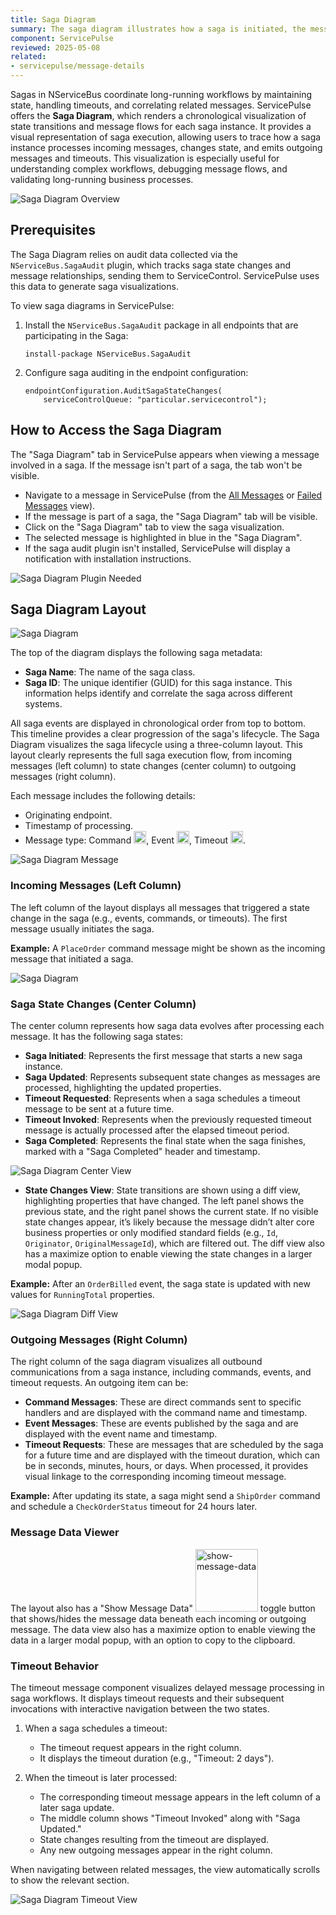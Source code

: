 ```yaml
---
title: Saga Diagram
summary: The saga diagram illustrates how a saga is initiated, the messages it sends or handles, and details about saga data changes.
component: ServicePulse
reviewed: 2025-05-08
related:
- servicepulse/message-details
---
```


Sagas in NServiceBus coordinate long-running workflows by maintaining state, handling timeouts, and correlating related messages. ServicePulse offers the **Saga Diagram**, which renders a chronological visualization of state transitions and message flows for each saga instance. It provides a visual representation of saga execution, allowing users to trace how a saga instance processes incoming messages, changes state, and emits outgoing messages and timeouts. This visualization is especially useful for understanding complex workflows, debugging message flows, and validating long-running business processes.

![Saga Diagram Overview](images/saga-diagram-overview.png 'width=800')

## Prerequisites

The Saga Diagram relies on audit data collected via the `NServiceBus.SagaAudit` plugin, which tracks saga state changes and message relationships, sending them to ServiceControl. ServicePulse uses this data to generate saga visualizations.

To view saga diagrams in ServicePulse:

1. Install the `NServiceBus.SagaAudit` package in all endpoints that are participating in the Saga:
   ```
   install-package NServiceBus.SagaAudit
   ```

2. Configure saga auditing in the endpoint configuration:
   ```
   endpointConfiguration.AuditSagaStateChanges(
       serviceControlQueue: "particular.servicecontrol");
   ```

## How to Access the Saga Diagram

The "Saga Diagram" tab in ServicePulse appears when viewing a message involved in a saga. If the message isn't part of a saga, the tab won't be visible.

- Navigate to a message in ServicePulse (from the [All Messages](/servicepulse/all-messages.md) or [Failed Messages](/servicepulse/intro-failed-messages.md) view).
- If the message is part of a saga, the "Saga Diagram" tab will be visible.
- Click on the "Saga Diagram" tab to view the saga visualization.
- The selected message is highlighted in blue in the "Saga Diagram".
- If the saga audit plugin isn't installed, ServicePulse will display a notification with installation instructions.

![Saga Diagram Plugin Needed](images/saga-diagram-plugin-needed.png 'width=400')

## Saga Diagram Layout

![Saga Diagram](images/saga-diagram.png 'width=800')

The top of the diagram displays the following saga metadata:

- **Saga Name**: The name of the saga class.
- **Saga ID**: The unique identifier (GUID) for this saga instance. This information helps identify and correlate the saga across different systems.

All saga events are displayed in chronological order from top to bottom. This timeline provides a clear progression of the saga's lifecycle. The Saga Diagram visualizes the saga lifecycle using a three-column layout. This layout clearly represents the full saga execution flow, from incoming messages (left column) to state changes (center column) to outgoing messages (right column).

Each message includes the following details:

- Originating endpoint.
- Timestamp of processing.
- Message type: Command <img src="images/message-command-icon.png" width="20" alt="command">, Event <img src="images/message-event-icon.png" width="20" alt="event">, Timeout <img src="images/message-timeout-icon.png" width="20" alt="timeout">.

![Saga Diagram Message](images/saga-diagram-message.png 'width=350')

### Incoming Messages (Left Column)

The left column of the layout displays all messages that triggered a state change in the saga (e.g., events, commands, or timeouts). The first message usually initiates the saga.

**Example:** A `PlaceOrder` command message might be shown as the incoming message that initiated a saga.

![Saga Diagram](images/saga-diagram-incoming.png 'width=800')

### Saga State Changes (Center Column)

The center column represents how saga data evolves after processing each message. It has the following saga states:

- **Saga Initiated**: Represents the first message that starts a new saga instance.
- **Saga Updated**: Represents subsequent state changes as messages are processed, highlighting the updated properties.
- **Timeout Requested**: Represents when a saga schedules a timeout message to be sent at a future time.
- **Timeout Invoked**: Represents when the previously requested timeout message is actually processed after the elapsed timeout period.
- **Saga Completed**: Represents the final state when the saga finishes, marked with a "Saga Completed" header and timestamp.

![Saga Diagram Center View](images/saga-diagram-center-view.png 'width=800')

- **State Changes View**: State transitions are shown using a diff view, highlighting properties that have changed. The left panel shows the previous state, and the right panel shows the current state. If no visible state changes appear, it’s likely because the message didn’t alter core business properties or only modified standard fields (e.g., `Id`, `Originator`, `OriginalMessageId`), which are filtered out. The diff view also has a maximize option to enable viewing the state changes in a larger modal popup.

**Example:** After an `OrderBilled` event, the saga state is updated with new values for `RunningTotal` properties.

![Saga Diagram Diff View](images/saga-diagram-diff-view.png 'width=800')

### Outgoing Messages (Right Column)

The right column of the saga diagram visualizes all outbound communications from a saga instance, including commands, events, and timeout requests. An outgoing item can be:

- **Command Messages**: These are direct commands sent to specific handlers and are displayed with the command name and timestamp.
- **Event Messages**: These are events published by the saga and are displayed with the event name and timestamp.
- **Timeout Requests**: These are messages that are scheduled by the saga for a future time and are displayed with the timeout duration, which can be in seconds, minutes, hours, or days. When processed, it provides visual linkage to the corresponding incoming timeout message.

**Example:** After updating its state, a saga might send a `ShipOrder` command and schedule a `CheckOrderStatus` timeout for 24 hours later.

### Message Data Viewer

The layout also has a "Show Message Data" <img src="images/show-message-data.png" width="100" alt="show-message-data"> toggle button that shows/hides the message data beneath each incoming or outgoing message. The data view also has a maximize option to enable viewing the data in a larger modal popup, with an option to copy to the clipboard.

### Timeout Behavior

The timeout message component visualizes delayed message processing in saga workflows. It displays timeout requests and their subsequent invocations with interactive navigation between the two states.

1. When a saga schedules a timeout:
   - The timeout request appears in the right column.
   - It displays the timeout duration (e.g., "Timeout: 2 days").

2. When the timeout is later processed:
   - The corresponding timeout message appears in the left column of a later saga update.
   - The middle column shows "Timeout Invoked" along with "Saga Updated."
   - State changes resulting from the timeout are displayed.
   - Any new outgoing messages appear in the right column.

When navigating between related messages, the view automatically scrolls to show the relevant section.

![Saga Diagram Timeout View](images/saga-diagram-timeout-view.png 'width=800')